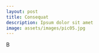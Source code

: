 ```yaml
---
layout: post
title: Consequat
description: Ipsum dolor sit amet
image: assets/images/pic05.jpg
---
```


B
